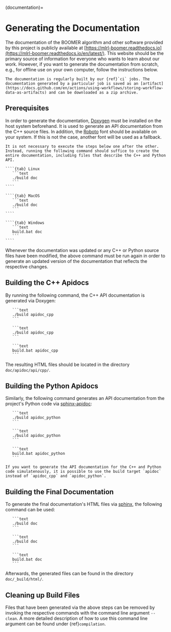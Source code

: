 (documentation)=

# Generating the Documentation

The documentation of the BOOMER algorithm and other software provided by this project is publicly available at [https://mlrl-boomer.readthedocs.io](https://mlrl-boomer.readthedocs.io/en/latest/). This website should be the primary source of information for everyone who wants to learn about our work. However, if you want to generate the documentation from scratch, e.g., for offline use on your own computer, follow the instructions below.

```{tip}
The documentation is regularly built by our {ref}`ci` jobs. The documentation generated by a particular job is saved as an [artifact](https://docs.github.com/en/actions/using-workflows/storing-workflow-data-as-artifacts) and can be downloaded as a zip archive.
```

## Prerequisites

In order to generate the documentation, [Doxygen](https://sourceforge.net/projects/doxygen/) must be installed on the host system beforehand. It is used to generate an API documentation from the C++ source files. In addition, the [Roboto](https://fonts.google.com/specimen/Roboto) font should be available on your system. If this is not the case, another font will be used as a fallback.

`````{tip}
It is not necessary to execute the steps below one after the other. Instead, running the following command should suffice to create the entire documentation, including files that describe the C++ and Python API.

````{tab} Linux
   ```text
   ./build doc
   ```
````

````{tab} MacOS
   ```text
   ./build doc
   ```
````

````{tab} Windows
   ```text
   build.bat doc
   ```
````
`````

Whenever the documentation was updated or any C++ or Python source files have been modified, the above command must be run again in order to generate an updated version of the documentation that reflects the respective changes.

## Building the C++ Apidocs

By running the following command, the C++ API documentation is generated via Doxygen:

````{tab} Linux
   ```text
   ./build apidoc_cpp
   ```
````

````{tab} MacOS
   ```text
   ./build apidoc_cpp
   ```
````

````{tab} Windows
   ```text
   build.bat apidoc_cpp
   ```
````

The resulting HTML files should be located in the directory `doc/apidoc/api/cpp/`.

## Building the Python Apidocs

Similarly, the following command generates an API documentation from the project's Python code via [sphinx-apidoc](https://www.sphinx-doc.org/en/master/man/sphinx-apidoc.html):

````{tab} Linux
   ```text
   ./build apidoc_python
   ```
````

````{tab} MacOS
   ```text
   ./build apidoc_python
   ```
````

````{tab} Windows
   ```text
   build.bat apidoc_python
   ```
````

```{note}
If you want to generate the API documentation for the C++ and Python code simulatenously, it is possible to use the build target `apidoc` instead of `apidoc_cpp` and `apidoc_python`.
```

## Building the Final Documentation

To generate the final documentation's HTML files via [sphinx](https://www.sphinx-doc.org/en/master/), the following command can be used:

````{tab} Linux
   ```text
   ./build doc
   ```
````

````{tab} MacOS
   ```text
   ./build doc
   ```
````

````{tab} Windows
   ```text
   build.bat doc
   ```
````

Afterwards, the generated files can be found in the directory `doc/_build/html/`.

## Cleaning up Build Files

Files that have been generated via the above steps can be removed by invoking the respective commands with the command line argument `--clean`. A more detailed description of how to use this command line argument can be found under {ref}`compilation`.
